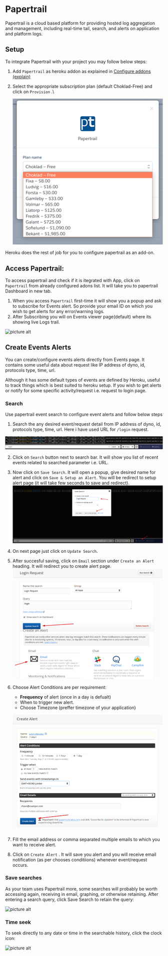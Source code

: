 # Papertrail
Papertrail is a cloud based platform for providing hosted log aggregation and management, including real-time tail, search, and alerts on application and platform logs.

## Setup
To integrate Papertrail with your project you may follow below steps:

1. Add `Papertrail` as heroku addon as explained in [Configure addons (explain)](heroku.md#configure-addons-explain)
 
2. Select the appropriate subscription plan (default Choklad-Free) and click on `Provision` .\

    ![picture alt](img/papertrail-plan.png "Papertrail subscription plan")

Heroku does the rest of job for you to configure papertrail as an add-on.

## Access Papertrail:

To access papertrail and check if it is itegrated with App, click on `Papertrail` from already configured adons list. It will take you to papertrail Dashboard in new tab.
1. When you access `Papertrail` first-time it will show you a popup and ask to subscribe for Events alert. So provide your email ID on which you wish to get alerts for any error/warning logs.
2. After Subscribing you will on Events viewer page(default) where its showing live Logs trail.

![picture alt](img/papertrail-events.png "Papertrail Events")

## Create Events Alerts
You can create/configure events alerts directly from Events page. It contains some useful data about request like IP address of dyno, id, protocols type, time, url.

Although it has some default types of events are defined by Heroku, useful to track things which is best suited to heroku setup.
If you wish to get alerts or notify for some specific activity/request i.e. request to login page.

### Search
Use papertrail event search to configure event alerts and follow below steps

1. Search the any desired event/request detail from IP address of dyno, id, protocols type, time, url. Here i have used URL for `/login` request.

![picture alt](img/papertrail-search.png "Search")

2. Click on `Search` button next to search bar. It will show you list of recent events related to searched parameter i.e. URL. 
3. Now click on `Save Search`. It will open a popup, give desired name for alert and click on `Save & Setup an Alert`. You will be redirect to setup alert page (it will take few seconds to save and redirect).
![picture alt](img/papertrail-save-search.png "Save Search")

4. On next page just click on `Update Search`.
5. After succesful saving, click on `Email` section under `Create an Alert` heading. It will redirect you to create alert page.
    ![picture alt](img/papertrail-create-alert.png "Create Alert")

6. Choose Alert Conditions are per requirement:
    * **Frequency** of alert (once in a day is defualt)
    * When to trigger new alert.
    * Choose Timezone (preffer timezone of your application)

    ![picture alt](img/papertrail-alert-email.png "Create Alert")

7. Fill the email address or comma separated multiple emails to which you want to receive alert.
8. Click on `Create Alert` . It will save you alert and you will receive email notification (as per chooses conditiions) whenever event/request occurs.

### Save searches
As your team uses Papertrail more, some searches will probably be worth accessing again, receiving in email, graphing, or otherwise retaining.
After entering a search query, click Save Search to retain the query:

![picture alt](img/save-search.png "Save Search")


### Time seek
To seek directly to any date or time in the searchable history, click the clock icon:

![picture alt](img/time-seek.png "Time Seek")



